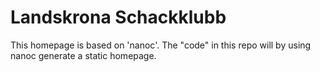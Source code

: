 Landskrona Schackklubb
======================

This homepage is based on 'nanoc'. The "code" in this repo will by using
nanoc generate a static homepage.

